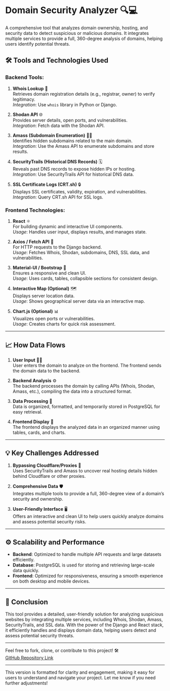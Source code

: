 # Domain Security Analyzer 🔍💻

A comprehensive tool that analyzes domain ownership, hosting, and security data to detect suspicious or malicious domains. It integrates multiple services to provide a full, 360-degree analysis of domains, helping users identify potential threats.

## 🛠️ **Tools and Technologies Used**

### Backend Tools:
1. **Whois Lookup** 🔎  
   Retrieves domain registration details (e.g., registrar, owner) to verify legitimacy.  
   *Integration*: Use `whois` library in Python or Django.

2. **Shodan API** 🌐  
   Provides server details, open ports, and vulnerabilities.  
   *Integration*: Fetch data with the Shodan API.

3. **Amass (Subdomain Enumeration)** 🕵️‍♂️  
   Identifies hidden subdomains related to the main domain.  
   *Integration*: Use the Amass API to enumerate subdomains and store results.

4. **SecurityTrails (Historical DNS Records)** 🗓️  
   Reveals past DNS records to expose hidden IPs or hosting.  
   *Integration*: Use SecurityTrails API for historical DNS data.

5. **SSL Certificate Logs (CRT.sh)** 🔒  
   Displays SSL certificates, validity, expiration, and vulnerabilities.  
   *Integration*: Query CRT.sh API for SSL logs.

### Frontend Technologies:
1. **React** ⚛️  
   For building dynamic and interactive UI components.  
   *Usage*: Handles user input, displays results, and manages state.

2. **Axios / Fetch API** 📡  
   For HTTP requests to the Django backend.  
   *Usage*: Fetches Whois, Shodan, subdomains, DNS, SSL data, and vulnerabilities.

3. **Material-UI / Bootstrap** 🎨  
   Ensures a responsive and clean UI.  
   *Usage*: Uses cards, tables, collapsible sections for consistent design.

4. **Interactive Map (Optional)** 🗺️  
   Displays server location data.  
   *Usage*: Shows geographical server data via an interactive map.

5. **Chart.js (Optional)** 📊  
   Visualizes open ports or vulnerabilities.  
   *Usage*: Creates charts for quick risk assessment.

---

## 📈 **How Data Flows**

1. **User Input** 🧑‍💻  
   User enters the domain to analyze on the frontend. The frontend sends the domain data to the backend.

2. **Backend Analysis** ⚙️  
   The backend processes the domain by calling APIs (Whois, Shodan, Amass, etc.), compiling the data into a structured format.

3. **Data Processing** 🔄  
   Data is organized, formatted, and temporarily stored in PostgreSQL for easy retrieval.

4. **Frontend Display** 👀  
   The frontend displays the analyzed data in an organized manner using tables, cards, and charts.

---

## 💡 **Key Challenges Addressed**

1. **Bypassing Cloudflare/Proxies** 🚫  
   Uses SecurityTrails and Amass to uncover real hosting details hidden behind Cloudflare or other proxies.

2. **Comprehensive Data** 🛡️  
   Integrates multiple tools to provide a full, 360-degree view of a domain’s security and ownership.

3. **User-Friendly Interface** 🖥️  
   Offers an interactive and clean UI to help users quickly analyze domains and assess potential security risks.

---

## ⚙️ **Scalability and Performance**

- **Backend**: Optimized to handle multiple API requests and large datasets efficiently.  
- **Database**: PostgreSQL is used for storing and retrieving large-scale data quickly.  
- **Frontend**: Optimized for responsiveness, ensuring a smooth experience on both desktop and mobile devices.

---

## 🚀 **Conclusion**

This tool provides a detailed, user-friendly solution for analyzing suspicious websites by integrating multiple services, including Whois, Shodan, Amass, SecurityTrails, and SSL data. With the power of the Django and React stack, it efficiently handles and displays domain data, helping users detect and assess potential security threats.

---

Feel free to fork, clone, or contribute to this project! 🛠️  
[GitHub Repository Link](https://github.com/Atharva-Dhavale/website_checker)

---

This version is formatted for clarity and engagement, making it easy for users to understand and navigate your project. Let me know if you need further adjustments!
